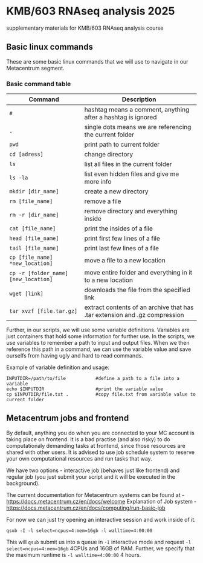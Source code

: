 # KMB/603 RNAseq analysis 2025
supplementary materials for KMB/603 RNAseq analysis course

## Basic linux commands
These are some basic linux commands that we will use to navigate in our Metacentrum segment.


### Basic command table
|Command                 |Description
|------------------------|-------------------------------------------------------------------------
|`#`                      |hashtag means a comment, anything after a hashtag is ignored 
|`.`                      |single dots means we are referencing the current folder
|`pwd`                    |print path to current folder
|`cd [adress]`            |change directory
|`ls`                     |list all files in the current folder
|`ls -la`                 |list even hidden files and give me more info
|`mkdir [dir_name]`       |create a new directory
|`rm [file_name]`         |remove a file
|`rm -r [dir_name]`       |remove directory and everything inside
|`cat [file_name]`        |print the insides of a file
|`head [file_name]`       |print first few lines of a file
|`tail [file_name]`       |print last few lines of a file
|`cp [file_name] *new_location]` |move a file to a new location
|`cp -r [folder_name] [new_location]` |move entire folder and everything in it to a new location
|`wget [link]`            |downloads the file from the specified link
|`tar xvzf [file.tar.gz]`    |extract contents of an archive that has .tar extension and .gz compression


Further, in our scripts, we will use some variable definitions. Variables are just containers that hold some information for further use. In the scripts, we use variables to remember a path to input and output files. When we then reference this path in a command, we can use the variable value and save ourselfs from having ugly and hard to read commands.

Example of variable definition and usage:
```
INPUTDIR=/path/to/file           #define a path to a file into a variable
echo $INPUTDIR                   #print the variable value
cp $INPUTDIR/file.txt .          #copy file.txt from variable value to current folder
```

## Metacentrum jobs and frontend
By default, anything you do when you are connected to your MC account is taking place on frontend. It is a bad practise (and also risky) to do computationaly demanding tasks at frontend, since those resources are shared with other users. It is advised to use job schedule system to reserve your own computational resources and run tasks that way.

We have two options - interactive job (behaves just like frontend) and regular job (you just submit your script and it will be executed in the background).

The current documentation for Metacentrum systems can be found at - https://docs.metacentrum.cz/en/docs/welcome
Explanation of Job system - https://docs.metacentrum.cz/en/docs/computing/run-basic-job

For now we can just try opening an interactive session and work inside of it.
```
qsub -I -l select=ncpus=4:mem=16gb -l walltime=4:00:00
```
This will `qsub` submit us into a queue in `-I` interactive mode and request `-l select=ncpus=4:mem=16gb` 4CPUs and 16GB of RAM. Further, we specify that the maximum runtime is `-l walltime=4:00:00` 4 hours. 
